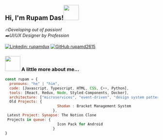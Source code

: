 <h2> Hi, I'm Rupam Das!<img src="https://media.giphy.com/media/WUlplcMpOCEmTGBtBW/giphy.gif" width="50"></h2>
<p><em>🔥Developing out of passion! </br>✒️UI/UX Designer by Profession</em></p>

[![Linkedin: rupamdux](https://img.shields.io/badge/-rupamdux-blue?style=flat-square&logo=Linkedin&logoColor=white&link=https://www.linkedin.com/in/rupamdux/)](https://www.linkedin.com/in/rupamdux)
[![GitHub rupamd2615](https://img.shields.io/github/followers/rupamd2615?label=follow&style=social)](https://github.com/rupamd2615)


### <img src="https://media.giphy.com/media/VgCDAzcKvsR6OM0uWg/giphy.gif" width="50"> A little more about me...  

```javascript
const rupam = {
  pronouns: "he" | "him",
  code: [Javascript, Typescript, HTML, CSS, C++, Python],
  tools: [React, Redux, Node, Styled-Components, Docker],
  architecture: ["microservices", "event-driven", "design system pattern"],
  Old Projects: {
                        Shodan : Bracket Management System
                      },
 Latest Project: Synapse: The Notion Clone
 Projects in queue: {
                        Icon Pack for Android
                      }
}
```
